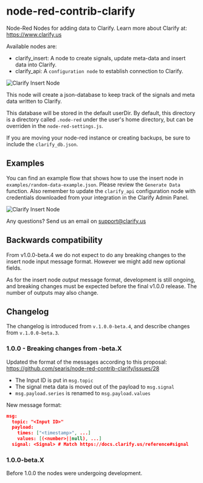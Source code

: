 # node-red-contrib-clarify

Node-Red Nodes for adding data to Clarify.
Learn more about Clarify at: https://www.clarify.us

Available nodes are:

- clarify_insert: A node to create signals, update meta-data and insert data into Clarify.
- clarify_api: A `configuration node` to establish connection to Clarify.

![Clarify Insert Node](https://github.com/searis/node-red-contrib-clarify/blob/master/examples/clarify-insert-node.png?raw=true)

This node will create a json-database to keep track of the signals and meta data written to Clarify.

This database will be stored in the default userDir. By default, this directory is a directory called `.node-red` under
the user's home directory, but can be overriden in the `node-red-settings.js`.

If you are moving your node-red instance or creating backups, be sure to include the `clarify_db.json`.

## Examples

You can find an example flow that shows how to use the insert node in `examples/random-data-example.json`. Please review the `Generate Data` function. Also remember to update the `clarify_api` configuration node with credentials downloaded from your integration in the Clarify Admin Panel.

![Clarify Insert Node](https://github.com/searis/node-red-contrib-clarify/blob/master/examples/random-data-example.png?raw=true)

Any questions? Send us an email on support@clarify.us

## Backwards compatibility

From v1.0.0-beta.4 we do not expect to do any breaking changes to the insert node input message format. However we might add new optional fields.

As for the insert node _output_ message format, development is still ongoing, and breaking changes must be expected before the final v1.0.0 release. The number of outputs may also change.

## Changelog

The changelog is introduced from `v.1.0.0-beta.4`, and describe changes from  `v.1.0.0-beta.3`.

### 1.0.0 - Breaking changes from -beta.X

Updated the format of the messages according to this proposal: https://github.com/searis/node-red-contrib-clarify/issues/28

- The Input ID is put in `msg.topic`
- The signal meta data is moved out of the payload to `msg.signal`
- `msg.payload.series` is renamed to `msg.payload.values`

New message format:
```json
msg:
  topic: "<Input ID>"
  payload:
    times: ["<timestamp>", ...]
    values: [(<number>||null), ...]
  signal: <Signal> # Match https://docs.clarify.us/reference#signal
  ```

### 1.0.0-beta.X
Before 1.0.0 the nodes were undergoing development.
